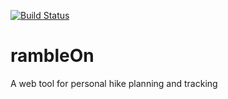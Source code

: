 [![Build Status](https://travis-ci.com/LiliyaStefanova/rambleOn.svg?branch=master)](https://travis-ci.com/LiliyaStefanova/rambleOn)

# rambleOn

A web tool for personal hike planning and tracking
